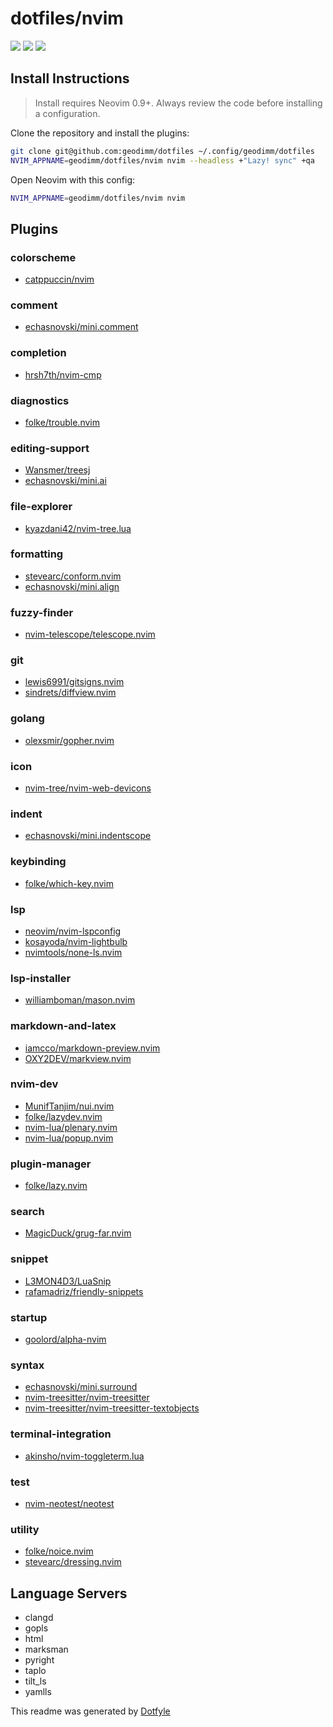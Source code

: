 # dotfiles/nvim

<a href="https://dotfyle.com/geodimm/dotfiles-nvim"><img src="https://dotfyle.com/geodimm/dotfiles-nvim/badges/plugins?style=flat" /></a>
<a href="https://dotfyle.com/geodimm/dotfiles-nvim"><img src="https://dotfyle.com/geodimm/dotfiles-nvim/badges/plugin-manager?style=flat" /></a>
<a href="https://dotfyle.com/geodimm/dotfiles-nvim"><img src="https://dotfyle.com/geodimm/dotfiles-nvim/badges/leaderkey?style=flat" /></a>

## Install Instructions

 > Install requires Neovim 0.9+. Always review the code before installing a configuration.

Clone the repository and install the plugins:

```sh
git clone git@github.com:geodimm/dotfiles ~/.config/geodimm/dotfiles
NVIM_APPNAME=geodimm/dotfiles/nvim nvim --headless +"Lazy! sync" +qa
```

Open Neovim with this config:

```sh
NVIM_APPNAME=geodimm/dotfiles/nvim nvim
```

## Plugins

### colorscheme

+ [catppuccin/nvim](https://dotfyle.com/plugins/catppuccin/nvim)

### comment

+ [echasnovski/mini.comment](https://dotfyle.com/plugins/echasnovski/mini.comment)

### completion

+ [hrsh7th/nvim-cmp](https://dotfyle.com/plugins/hrsh7th/nvim-cmp)

### diagnostics

+ [folke/trouble.nvim](https://dotfyle.com/plugins/folke/trouble.nvim)

### editing-support

+ [Wansmer/treesj](https://dotfyle.com/plugins/Wansmer/treesj)
+ [echasnovski/mini.ai](https://dotfyle.com/plugins/echasnovski/mini.ai)

### file-explorer

+ [kyazdani42/nvim-tree.lua](https://dotfyle.com/plugins/kyazdani42/nvim-tree.lua)

### formatting

+ [stevearc/conform.nvim](https://dotfyle.com/plugins/stevearc/conform.nvim)
+ [echasnovski/mini.align](https://dotfyle.com/plugins/echasnovski/mini.align)

### fuzzy-finder

+ [nvim-telescope/telescope.nvim](https://dotfyle.com/plugins/nvim-telescope/telescope.nvim)

### git

+ [lewis6991/gitsigns.nvim](https://dotfyle.com/plugins/lewis6991/gitsigns.nvim)
+ [sindrets/diffview.nvim](https://dotfyle.com/plugins/sindrets/diffview.nvim)

### golang

+ [olexsmir/gopher.nvim](https://dotfyle.com/plugins/olexsmir/gopher.nvim)

### icon

+ [nvim-tree/nvim-web-devicons](https://dotfyle.com/plugins/nvim-tree/nvim-web-devicons)

### indent

+ [echasnovski/mini.indentscope](https://dotfyle.com/plugins/echasnovski/mini.indentscope)

### keybinding

+ [folke/which-key.nvim](https://dotfyle.com/plugins/folke/which-key.nvim)

### lsp

+ [neovim/nvim-lspconfig](https://dotfyle.com/plugins/neovim/nvim-lspconfig)
+ [kosayoda/nvim-lightbulb](https://dotfyle.com/plugins/kosayoda/nvim-lightbulb)
+ [nvimtools/none-ls.nvim](https://dotfyle.com/plugins/nvimtools/none-ls.nvim)

### lsp-installer

+ [williamboman/mason.nvim](https://dotfyle.com/plugins/williamboman/mason.nvim)

### markdown-and-latex

+ [iamcco/markdown-preview.nvim](https://dotfyle.com/plugins/iamcco/markdown-preview.nvim)
+ [OXY2DEV/markview.nvim](https://dotfyle.com/plugins/OXY2DEV/markview.nvim)

### nvim-dev

+ [MunifTanjim/nui.nvim](https://dotfyle.com/plugins/MunifTanjim/nui.nvim)
+ [folke/lazydev.nvim](https://dotfyle.com/plugins/folke/lazydev.nvim)
+ [nvim-lua/plenary.nvim](https://dotfyle.com/plugins/nvim-lua/plenary.nvim)
+ [nvim-lua/popup.nvim](https://dotfyle.com/plugins/nvim-lua/popup.nvim)

### plugin-manager

+ [folke/lazy.nvim](https://dotfyle.com/plugins/folke/lazy.nvim)

### search

+ [MagicDuck/grug-far.nvim](https://dotfyle.com/plugins/MagicDuck/grug-far.nvim)

### snippet

+ [L3MON4D3/LuaSnip](https://dotfyle.com/plugins/L3MON4D3/LuaSnip)
+ [rafamadriz/friendly-snippets](https://dotfyle.com/plugins/rafamadriz/friendly-snippets)

### startup

+ [goolord/alpha-nvim](https://dotfyle.com/plugins/goolord/alpha-nvim)

### syntax

+ [echasnovski/mini.surround](https://dotfyle.com/plugins/echasnovski/mini.surround)
+ [nvim-treesitter/nvim-treesitter](https://dotfyle.com/plugins/nvim-treesitter/nvim-treesitter)
+ [nvim-treesitter/nvim-treesitter-textobjects](https://dotfyle.com/plugins/nvim-treesitter/nvim-treesitter-textobjects)

### terminal-integration

+ [akinsho/nvim-toggleterm.lua](https://dotfyle.com/plugins/akinsho/nvim-toggleterm.lua)

### test

+ [nvim-neotest/neotest](https://dotfyle.com/plugins/nvim-neotest/neotest)

### utility

+ [folke/noice.nvim](https://dotfyle.com/plugins/folke/noice.nvim)
+ [stevearc/dressing.nvim](https://dotfyle.com/plugins/stevearc/dressing.nvim)

## Language Servers

+ clangd
+ gopls
+ html
+ marksman
+ pyright
+ taplo
+ tilt_ls
+ yamlls

 This readme was generated by [Dotfyle](https://dotfyle.com)
